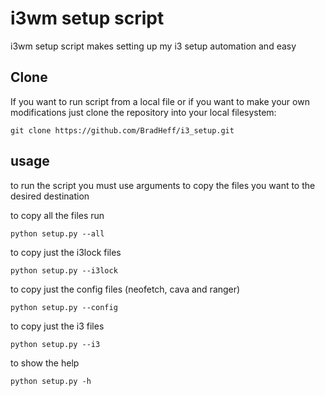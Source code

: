 # i3wm setup script

i3wm setup script makes setting up my i3 setup automation and easy

## Clone

If you want to run script from a local file or if you want to make your own modifications just clone the repository into your local filesystem:

    git clone https://github.com/BradHeff/i3_setup.git
    
## usage

to run the script you must use arguments to copy the files you want to the desired destination
  
to copy all the files run

    python setup.py --all
    
    
to copy just the i3lock files

    python setup.py --i3lock
    
to copy just the config files (neofetch, cava and ranger)

    python setup.py --config
    
to copy just the i3 files

    python setup.py --i3
    
to show the help

    python setup.py -h
